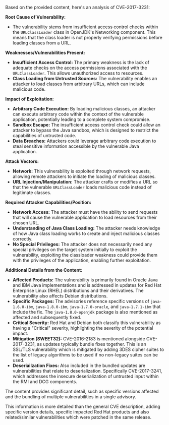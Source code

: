 Based on the provided content, here's an analysis of CVE-2017-3231:

**Root Cause of Vulnerability:**

*   The vulnerability stems from insufficient access control checks within the `URLClassLoader` class in OpenJDK's Networking component. This means that the class loader is not properly verifying permissions before loading classes from a URL.

**Weaknesses/Vulnerabilities Present:**

*   **Insufficient Access Control:** The primary weakness is the lack of adequate checks on the access permissions associated with the `URLClassLoader`. This allows unauthorized access to resources.
*   **Class Loading from Untrusted Sources:**  The vulnerability enables an attacker to load classes from arbitrary URLs, which can include malicious code.

**Impact of Exploitation:**

*   **Arbitrary Code Execution:** By loading malicious classes, an attacker can execute arbitrary code within the context of the vulnerable application, potentially leading to a complete system compromise.
*   **Sandbox Escape:** The insufficient access control check could allow an attacker to bypass the Java sandbox, which is designed to restrict the capabilities of untrusted code.
*   **Data Breaches:**  Attackers could leverage arbitrary code execution to steal sensitive information accessible by the vulnerable Java application.

**Attack Vectors:**

*   **Network:** This vulnerability is exploited through network requests, allowing remote attackers to initiate the loading of malicious classes.
*   **URL Injection/Manipulation:** The attacker crafts or modifies a URL so that the vulnerable `URLClassLoader` loads malicious code instead of legitimate classes.

**Required Attacker Capabilities/Position:**

*   **Network Access:** The attacker must have the ability to send requests that will cause the vulnerable application to load resources from their chosen URL.
*   **Understanding of Java Class Loading:** The attacker needs knowledge of how Java class loading works to create and inject malicious classes correctly.
*   **No Special Privileges:** The attacker does not necessarily need any special privileges on the target system initially to exploit the vulnerability, exploiting the classloader weakness could provide them with the privileges of the application, enabling further exploitation.

**Additional Details from the Content:**

*   **Affected Products:** The vulnerability is primarily found in Oracle Java and IBM Java implementations and is addressed in updates for Red Hat Enterprise Linux (RHEL) distributions and their derivatives. The vulnerability also affects Debian distributions.
*   **Specific Packages:** The advisories reference specific versions of `java-1.6.0-ibm`, `java-1.8.0-ibm`, `java-1.7.0-oracle`, and `java-1.7.1-ibm` that include the fix. The `java-1.8.0-openjdk` package is also mentioned as affected and subsequently fixed.
*   **Critical Severity:**  Red Hat and Debian both classify this vulnerability as having a "Critical" severity, highlighting the severity of the potential impact.
*   **Mitigation (SWEET32):** CVE-2016-2183 is mentioned alongside CVE-2017-3231, as updates typically bundle fixes together. This is an SSL/TLS vulnerability which is mitigated by adding 3DES cipher suites to the list of legacy algorithms to be used if no non-legacy suites can be used.
*   **Deseriailzation Fixes:** Also included in the bundled updates are vulnerabilities that relate to deserialization. Specifically CVE-2017-3241, which addresses the insecure deserialization of untrusted input within the RMI and DCG components.

The content provides significant detail, such as specific versions affected and the bundling of multiple vulnerabilities in a single advisory.

This information is more detailed than the general CVE description, adding specific version details, specific impacted Red Hat products and also related/similar vulnerabilities which were patched in the same release.